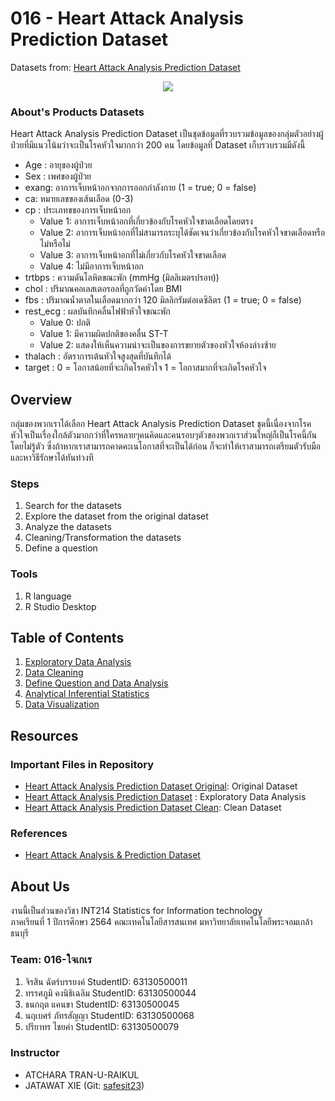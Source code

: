 # 016 - Heart Attack Analysis Prediction Dataset
Datasets from: [Heart Attack Analysis Prediction Dataset](https://www.kaggle.com/rashikrahmanpritom/heart-attack-analysis-prediction-dataset)

<p align="center">
  <img src="https://thumbs.gfycat.com/EssentialKeenEastrussiancoursinghounds-max-1mb.gif" />
</p>

### About's Products Datasets
Heart Attack Analysis Prediction Dataset เป็นชุดข้อมูลที่รวบรวมข้อมูลของกลุ่มตัวอย่างผู้ป่วยที่มีแนวโน้มว่าจะเป็นโรคหัวใจมากกว่า 200 คน โดยข้อมูลที่ Dataset เก็บรวบรวมมีดังนี้

- Age : อายุของผู้ป่วย
- Sex : เพศของผู้ป่วย
- exang: อาการเจ็บหน้าอกจากการออกกำลังกาย (1 = true; 0 = false)
- ca: หมายเลขของเส้นเลือด (0-3)
- cp : ประเภทขของการเจ็บหน้าอก
  - Value 1: อาการเจ็บหน้าอกที่เกี่ยวข้องกับโรคหัวใจขาดเลือดโดยตรง
  - Value 2: อาการเจ็บหน้าอกที่ไม่สามารถระบุได้ชัดเจนว่าเกี่ยวข้องกับโรคหัวใจขาดเลือดหรือไม่หรือไม่
  - Value 3: อาการเจ็บหน้าอกที่ไม่เกี่ยวกับโรคหัวใจขาดเลือด
  - Value 4: ไม่มีอาการเจ็บหน้าอก
- trtbps : ความดันโลหิตขณะพัก (mmHg (มิลลิเมตรปรอท))
- chol : ปริมาณคอเลสเตอรอลที่ถูกวัดค่าโดย BMI
- fbs : ปริมาณน้ำตาลในเลือดมากกว่า 120 มิลลิกรัมต่อเดซิลิตร (1 = true; 0 = false)
- rest_ecg : ผลบันทึกคลื่นไฟฟ้าหัวใจขณะพัก
  - Value 0: ปกติ
  - Value 1: มีความผิดปกติของคลื่น ST-T 
  - Value 2: แสดงให้เห็นความน่าจะเป็นของการขยายตัวของหัวใจห้องล่างซ้าย
- thalach : อัตราการเต้นหัวใจสูงสุดที่บันทึกได้
- target : 0 = โอกาสน้อยที่จะเกิดโรคหัวใจ 1 = โอกาสมากที่จะเกิดโรคหัวใจ

## Overview
กลุ่มของพวกเราได้เลือก Heart Attack Analysis Prediction Dataset ชุดนี้เนื่องจากโรคหัวใจเป็นเรื่องใกล้ตัวมากกว่าที่ใครหลายๆคนคิดและคนรอบๆตัวของพวกเราส่วนใหญ่ก็เป็นโรคนี้กันโดยไม่รู้ตัว ซึ่งถ้าหากเราสามารถคาดคะเนโอกาสที่จะเป็นได้ก่อน ก็จะทำให้เราสามารถเตรียมตัวรับมือและหาวิธีรักษาได้ทันท่วงที 

### Steps
1. Search for the datasets
2. Explore the dataset from the original dataset
3. Analyze the datasets
4. Cleaning/Transformation the datasets
5. Define a question 

### Tools
1. R language
2. R Studio Desktop

## Table of Contents
1. [Exploratory Data Analysis](./team-assignment/midterm/Data%20Exploration)
2. [Data Cleaning](./team-assignment/midterm/Cleaning%20Data)
3. [Define Question and Data Analysis](./team-assignment/midterm)
4. [Analytical Inferential Statistics](./team-assignment/final/HyphothesisTesting.md)
5. [Data Visualization](./team-assignment/final/DataVisualization.md)

## Resources

### Important Files in Repository
- [Heart Attack Analysis Prediction Dataset Original](./team-assignment/midterm/Data%20Exploration/heart-attack-analysis-prediction-dataset.csv): Original Dataset
- [Heart Attack Analysis Prediction Dataset](./team-assignment/midterm/Data%20Exploration/data%20exploration.R) : Exploratory Data Analysis
- [Heart Attack Analysis Prediction Dataset Clean](./team-assignment/midterm/Cleaning%20Data/heart-attack-cleaning.R): Clean Dataset
### References
- [Heart Attack Analysis & Prediction Dataset](https://www.kaggle.com/rashikrahmanpritom/heart-attack-analysis-prediction-dataset)

## About Us
งานนี้เป็นส่วนของวิชา INT214 Statistics for Information technology <br/> ภาคเรียนที่ 1 ปีการศึกษา 2564 คณะเทคโนโลยีสารสนเทศ มหาวิทยาลัยเทคโนโลยีพระจอมเกล้าธนบุรี
### Team: 016-ใจเกเร
1.  จิรสิน  ฉัตร์บรรยงค์  StudentID: 63130500011
2.  ทรรศภูมิ  คงนิธิเฉลิม StudentID: 63130500044
3.  ธนกฤต แคนขา StudentID: 63130500045
4.  นฤเบศร์ ภัทรสัญญา StudentID: 63130500068
5.  ปรียาทร ไชยคำ StudentID: 63130500079

### Instructor
- ATCHARA TRAN-U-RAIKUL
- JATAWAT XIE (Git: [safesit23](https://github.com/safesit23))



